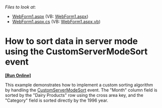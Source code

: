 <!-- default file list -->
*Files to look at*:

* [WebForm1.aspx](./CS/ASPxPivotGridCustomServerModeSort/WebForm1.aspx) (VB: [WebForm1.aspx](./VB/ASPxPivotGridCustomServerModeSort/WebForm1.aspx))
* [WebForm1.aspx.cs](./CS/ASPxPivotGridCustomServerModeSort/WebForm1.aspx.cs) (VB: [WebForm1.aspx.vb](./VB/ASPxPivotGridCustomServerModeSort/WebForm1.aspx.vb))
<!-- default file list end -->
# How to sort data in server mode using the CustomServerModeSort event
<!-- run online -->
**[[Run Online]](https://codecentral.devexpress.com/t262815/)**
<!-- run online end -->


This example demonstrates how to implement a custom sorting algorithm by handling the <a href="https://documentation.devexpress.com/#AspNet/DevExpressWebASPxPivotGridASPxPivotGrid_CustomServerModeSorttopic">CustomServerModeSort</a> event. The "Month" column field is sorted by the "Dairy Products" row using the cross area key, and the "Category" field is sorted directly by the 1996 year.

<br/>


